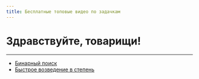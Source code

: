 ```yaml
---
title: Бесплатные топовые видео по задачкам
---
```


# Здравствуйте, товарищи!
---

* [Бинарный поиск](https://youtu.be/fZ9VKq8ybq4)
* [Быстрое возведение в степень](https://youtu.be/swktXq5COtI)
